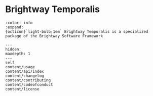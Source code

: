 # Brightway Temporalis

```{button-link} https://docs.brightway.dev
:color: info
:expand:
{octicon}`light-bulb;1em` Brightway Temporalis is a specialized package of the Brightway Software Framework
```

```{toctree}
---
hidden:
maxdepth: 1
---
self
content/usage
content/api/index
content/changelog
content/contributing
content/codeofconduct
content/license
```
